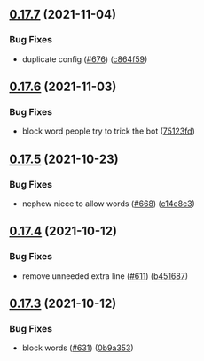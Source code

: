 ## [0.17.7](https://github.com/EddieHubCommunity/EddieBot/compare/v0.17.6...v0.17.7) (2021-11-04)


### Bug Fixes

* duplicate config ([#676](https://github.com/EddieHubCommunity/EddieBot/issues/676)) ([c864f59](https://github.com/EddieHubCommunity/EddieBot/commit/c864f591d0fd046b50245d64340e0d746a370e70))



## [0.17.6](https://github.com/EddieHubCommunity/EddieBot/compare/v0.17.5...v0.17.6) (2021-11-03)


### Bug Fixes

* block word people try to trick the bot ([75123fd](https://github.com/EddieHubCommunity/EddieBot/commit/75123fd6169cd80f660024a8cde1351e9d37582a))



## [0.17.5](https://github.com/EddieHubCommunity/EddieBot/compare/v0.17.4...v0.17.5) (2021-10-23)


### Bug Fixes

* nephew niece to allow words ([#668](https://github.com/EddieHubCommunity/EddieBot/issues/668)) ([c14e8c3](https://github.com/EddieHubCommunity/EddieBot/commit/c14e8c3c3d2a0e268c526696ef5b3f28ec4124ac))



## [0.17.4](https://github.com/EddieHubCommunity/EddieBot/compare/v0.17.3...v0.17.4) (2021-10-12)


### Bug Fixes

* remove unneeded extra line ([#611](https://github.com/EddieHubCommunity/EddieBot/issues/611)) ([b451687](https://github.com/EddieHubCommunity/EddieBot/commit/b451687507d89ebb0779f2fa87b1bfc063d605f2))



## [0.17.3](https://github.com/EddieHubCommunity/EddieBot/compare/v0.17.2...v0.17.3) (2021-10-12)


### Bug Fixes

* block words ([#631](https://github.com/EddieHubCommunity/EddieBot/issues/631)) ([0b9a353](https://github.com/EddieHubCommunity/EddieBot/commit/0b9a3534766ccb8e8d3b6273b275527ea1a88b9d))



